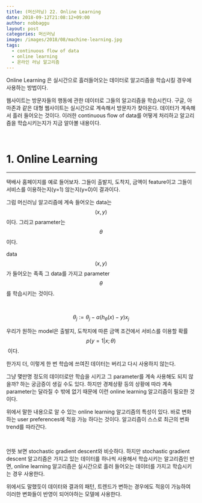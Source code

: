 ```yaml
---
title: (머신러닝) 22. Online Learning
date: 2018-09-12T21:08:12+09:00
author: nobbaggu
layout: post
categories: 머신러닝
image: /images/2018/08/machine-learning.jpg
tags:
  - continuous flow of data
  - online learning
  - 온라인 러닝 알고리즘
---
```

Online Learning 은 실시간으로 흘러들어오는 데이터로 알고리즘을 학습시킬 경우에 사용하는 방법이다.

웹사이트는 방문자들의 행동에 관한 데이터로 그들의 알고리즘을 학습시킨다. 구글, 아마존과 같은 대형 웹사이트는 실시간으로 계속해서 방문자가 찾아온다. 데이터가 계속해서 흘러 들어오는 것이다. 이러한 continuous flow of data를 어떻게 처리하고 알고리즘을 학습시키는지가 지금 알아볼 내용이다.

&nbsp;

# 1. Online Learning

* * *

택배사 홈페이지를 예로 들어보자. 그들이 출발지, 도착지, 금액이 feature이고 그들이 서비스를 이용하는지(y=1) 않는지(y=0)이 결과이다.

그럼 머신러닝 알고리즘에 계속 들어오는 data는 $$(x,y)$$이다. 그리고 parameter는 $$\theta$$이다.

data $$(x,y)$$가 들어오는 족족 그 data를 가지고 parameter $$\theta$$를 학습시키는 것이다.

&nbsp;

$$\theta_{j}:=\theta_{j}-\alpha(h_{\theta}(x)-y)x_{j}$$ 

우리가 원하는 model은 출발지, 도착지에 따른 금액 조건에서 서비스를 이용할 확률$$p(y=1|x;\theta)$$  이다.

한가지 더, 이렇게 한 번 학습에 쓰여진 데이터는 버리고 다시 사용하지 않는다.

그냥 몇만명 정도의 데이터로만 학습을 시키고 그 parameter를 계속 사용해도 되지 않을까? 하는 궁금증이 생길 수도 있다. 하지만 경제상황 등의 상황에 따라 계속 parameter는 달라질 수 밖에 없기 때문에 이런 online learning 알고리즘이 필요한 것이다.

위에서 말한 내용으로 알 수 있는 online learning 알고리즘의 특성이 있다. 바로 변화하는 user preferences에 적응 가능 하다는 것이다. 알고리즘이 스스로 최근의 변화 trend를 따라간다.

&nbsp;

언뜻 보면 stochastic gradient descent와 비슷하다. 하지만 stochastic gradient descent 알고리즘은 가지고 있는 데이터를 하나씩 사용해서 학습시키는 알고리즘인 반면, online learning 알고리즘은 실시간으로 흘러 들어오는 데이터를 가지고 학습시키는 경우 사용한다.

위에서도 말했듯이 데이터와 결과의 패턴, 트렌드가 변하는 경우에도 적응이 가능하여 이러한 변화들이 반영이 되어야하는 모델에 사용한다.

&nbsp;